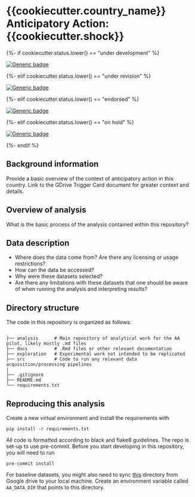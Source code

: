 # {{cookiecutter.country_name}} Anticipatory Action: {{cookiecutter.shock}}

{%- if cookiecutter.status.lower() == "under development" %}

[![Generic badge](https://img.shields.io/badge/STATUS-UNDER%20DEVELOPMENT-%23007CE0)](https://shields.io/)

{%- elif cookiecutter.status.lower() == "under revision" %}

[![Generic badge](https://img.shields.io/badge/STATUS-UNDER%20REVISION-%23CCCCCC)](https://shields.io/)

{%- elif cookiecutter.status.lower() == "endorsed" %}

[![Generic badge](https://img.shields.io/badge/STATUS-ENDORSED-%231EBFB3)](https://shields.io/)

{%- elif cookiecutter.status.lower() == "on hold" %}

[![Generic badge](https://img.shields.io/badge/STATUS-ON%20HOLD-%23F2645A)](https://shields.io/) 

{%- endif %}

## Background information

Provide a basic overview of the context of anticipatory action in this country. Link to the GDrive Trigger Card document for greater context and details.  

## Overview of analysis

What is the basic process of the analysis contained within this repository? 

## Data description

- Where does the data come from? Are there any licensing or usage restrictions?
- How can the data be accessed?
- Why were these datasets selected?
- Are there any limitations with these datasets that one should be aware of when running the analysis and interpreting results?

## Directory structure 

The code in this repository is organized as follows: 

```

├── analysis      # Main repository of analytical work for the AA pilot, likely mostly .md files 
├── docs          # .Rmd files or other relevant documentation
├── exploration   # Experimental work not intended to be replicated 
├── src           # Code to run any relevant data acquisition/processing pipelines
|
├── .gitignore
├── README.md
└── requirements.txt

```

## Reproducing this analysis

Create a new virtual environment and install the requirements with 

```
pip install -r requirements.txt
```

All code is formatted according to black and flake8 guidelines. The repo is set-up to use pre-commit. Before you start developing in this repository, you will need to run 

```
pre-commit install
```

For baseline datasets, you might also need to sync [this](https://drive.google.com/drive/u/3/folders/1RVpnCUpxHQ-jokV_27xLRqOs6qR_8mqQ) directory from Google drive to your local machine. Create an environment variable called `AA_DATA_DIR` that points to this directory.